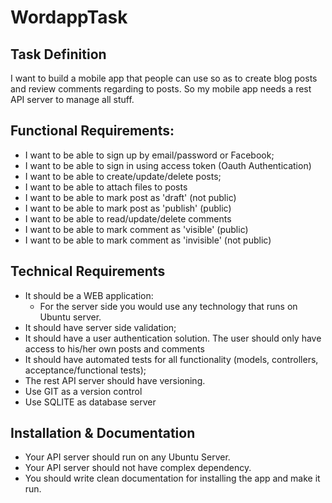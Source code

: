 # WordappTask

## Task Definition
I want to build a mobile app that people can use so as to create blog posts and review comments regarding to posts. So my mobile app needs a rest API server to manage all stuff. 

## Functional Requirements:
* I want to be able to sign up by email/password or Facebook; <br />
* I want to be able to sign in using access token (Oauth Authentication) <br />
* I want to be able to create/update/delete posts; <br />
* I want to be able to attach files to posts <br />
* I want to be able to mark post as 'draft' (not public) <br />
* I want to be able to mark post as 'publish' (public) <br />
* I want to be able to read/update/delete comments <br />
* I want to be able to mark comment as 'visible' (public) <br />
* I want to be able to mark comment as 'invisible' (not public) <br />

## Technical Requirements
* It should be a WEB application: <br />
    * For the server side you would use any technology that runs on Ubuntu server. <br />
* It should have server side validation; <br />
* It should have a user authentication solution. The user should only have access to his/her own posts and comments <br />
* It should have automated tests for all functionality (models, controllers, acceptance/functional tests); <br />
* The rest API server should have versioning. <br />
* Use GIT as a version control <br />
* Use SQLITE as database server <br />

## Installation & Documentation
* Your API server should run on any Ubuntu Server. <br />
* Your API server should not have complex dependency. <br />
* You should write clean documentation for installing the app and make it run. <br />
